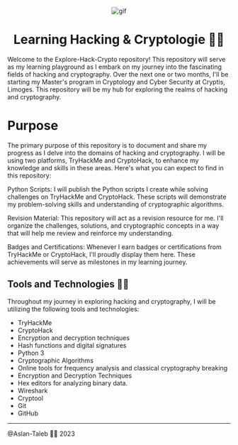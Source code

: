 <p align="center">
<img width="" src="https://media.giphy.com/media/KmHueA88mFABT9GkkR/giphy.gif" align="center" alt="gif" />
<h1 align="center">Learning Hacking & Cryptologie 🐱‍💻 
</h1>
</p>

Welcome to the Explore-Hack-Crypto repository! This repository will serve as my learning playground as I embark on my journey into the fascinating fields of hacking and cryptography. Over the next one or two months, I'll be starting my Master's program in Cryptology and Cyber Security at Cryptis, Limoges. This repository will be my hub for exploring the realms of hacking and cryptography.

# Purpose

The primary purpose of this repository is to document and share my progress as I delve into the domains of hacking and cryptography. I will be using two platforms, TryHackMe and CryptoHack, to enhance my knowledge and skills in these areas. Here's what you can expect to find in this repository:

Python Scripts: I will publish the Python scripts I create while solving challenges on TryHackMe and CryptoHack. These scripts will demonstrate my problem-solving skills and understanding of cryptographic algorithms.

Revision Material: This repository will act as a revision resource for me. I'll organize the challenges, solutions, and cryptographic concepts in a way that will help me review and reinforce my understanding.

Badges and Certifications: Whenever I earn badges or certifications from TryHackMe or CryptoHack, I'll proudly display them here. These achievements will serve as milestones in my learning journey.

## Tools and Technologies 🐱‍💻
Throughout my journey in exploring hacking and cryptography, I will be utilizing the following tools and technologies:

- TryHackMe
- CryptoHack
- Encryption and decryption techniques
- Hash functions and digital signatures
- Python 3
- Cryptographic Algorithms
- Online tools for frequency analysis and classical cryptography breaking
- Encryption and Decryption Techniques
- Hex editors for analyzing binary data.
- Wireshark
- Cryptool
- Git
- GitHub

---

@Aslan-Taleb 🐱‍💻 2023
